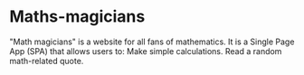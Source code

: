 # Maths-magicians
"Math magicians" is a website for all fans of mathematics. It is a Single Page App (SPA) that allows users to:  Make simple calculations. Read a random math-related quote.
